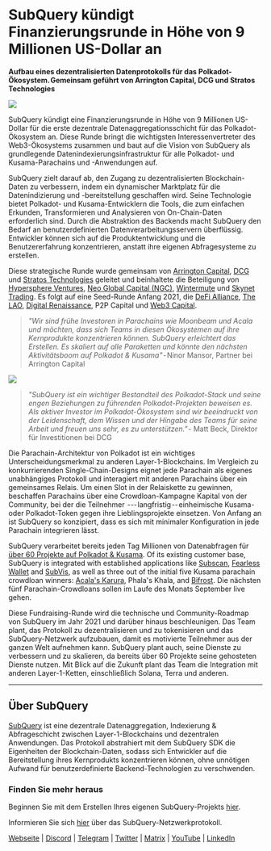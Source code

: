 # SubQuery kündigt Finanzierungsrunde in Höhe von 9 Millionen US-Dollar an

**Aufbau eines dezentralisierten Datenprotokolls für das Polkadot-Ökosystem. Gemeinsam geführt von Arrington Capital, DCG und Stratos Technologies**

![](https://cdn-images-1.medium.com/max/1600/0*PR4oqrB9Am03VseR)

SubQuery kündigt eine Finanzierungsrunde in Höhe von 9 Millionen US-Dollar für die erste dezentrale Datenaggregationsschicht für das Polkadot-Ökosystem an. Diese Runde bringt die wichtigsten Interessenvertreter des Web3-Ökosystems zusammen und baut auf die Vision von SubQuery als grundlegende Datenindexierungsinfrastruktur für alle Polkadot- und Kusama-Parachains und -Anwendungen auf.

SubQuery zielt darauf ab, den Zugang zu dezentralisierten Blockchain-Daten zu verbessern, indem ein dynamischer Marktplatz für die Datenindizierung und -bereitstellung geschaffen wird. Seine Technologie bietet Polkadot- und Kusama-Entwicklern die Tools, die zum einfachen Erkunden, Transformieren und Analysieren von On-Chain-Daten erforderlich sind. Durch die Abstraktion des Backends macht SubQuery den Bedarf an benutzerdefinierten Datenverarbeitungsservern überflüssig. Entwickler können sich auf die Produktentwicklung und die Benutzererfahrung konzentrieren, anstatt ihre eigenen Abfragesysteme zu erstellen.

Diese strategische Runde wurde gemeinsam von [Arrington Capital](https://arringtonxrpcapital.com/), [DCG](https://dcg.co/) und [Stratos Technologies](https://www.stratoslp.com/) geleitet und beinhaltete die Beteiligung von [Hypersphere Ventures](https://hypersphere.ventures/), [Neo Global Capital (NGC)](http://ngc.fund/), [Wintermute](https://www.wintermute.com/) und [Skynet Trading](http://skynettrading.com/). Es folgt auf eine Seed-Runde Anfang 2021, die [DeFi Alliance](https://defialliance.co/), [The LAO](https://www.thelao.io/), [Digital Renaissance](https://drf.ee/), P2P Capital und [Web3 Capital](https://web3.capital/).

> *"Wir sind frühe Investoren in Parachains wie Moonbeam und Acala und möchten, dass sich Teams in diesen Ökosystemen auf ihre Kernprodukte konzentrieren können. SubQuery erleichtert das Erstellen. Es skaliert auf alle Paraketten und könnte den nächsten Aktivitätsboom auf Polkadot & Kusama"* - Ninor Mansor, Partner bei Arrington Capital

![](https://cdn-images-1.medium.com/max/1600/1*j4VHuY_BgjkYv_bQ6_DmcQ.gif)

> *"SubQuery ist ein wichtiger Bestandteil des Polkadot-Stack und seine engen Beziehungen zu führenden Polkadot-Projekten beweisen es. Als aktiver Investor im Polkadot-Ökosystem sind wir beeindruckt von der Leidenschaft, dem Wissen und der Hingabe des Teams für seine Arbeit und freuen uns sehr, es zu unterstützen."* - Matt Beck, Direktor für Investitionen bei DCG

Die Parachain-Architektur von Polkadot ist ein wichtiges Unterscheidungsmerkmal zu anderen Layer-1-Blockchains. Im Vergleich zu konkurrierenden Single-Chain-Designs eignet jede Parachain als eigenes unabhängiges Protokoll und interagiert mit anderen Parachains über ein gemeinsames Relais. Um einen Slot in der Relaiskette zu gewinnen, beschaffen Parachains über eine Crowdloan-Kampagne Kapital von der Community, bei der die Teilnehmer  --- langfristig -- einheimische Kusama- oder Polkadot-Token gegen ihre Lieblingsprojekte einsetzen. Von Anfang an ist SubQuery so konzipiert, dass es sich mit minimaler Konfiguration in jede Parachain integrieren lässt.

SubQuery verarbeitet bereits jeden Tag Millionen von Datenabfragen für [über 60 Projekte auf Polkadot & Kusama](https://explorer.subquery.network/). Of its existing customer base, SubQuery is integrated with established applications like [Subscan](../customer_announcements/20210901-Subscans-Multi-Signature-Tool.md), [Fearless Wallet](https://explorer.subquery.network/subquery/ef1rspb/fearless-wallet) and [SubVis](../customer_announcements/20210622-Explore-Kusama-Auctions-with-Subvis.io-and-SubQuery.md), as well as three out of the initial five Kusama parachain crowdloan winners: [Acala's Karura](../customer_announcements/20210819-Karura-Integrates-with-SubQuery-to-Aggregate-and-Serve-DeFi-Data-to-Kusama-Builders.md), Phala's Khala, and [Bifrost](../customer_announcements/20210416-Bifrost-chooses-SubQuery-to-provide-the-data-for-their-new-dApp.md). Die nächsten fünf Parachain-Crowdloans sollen im Laufe des Monats September live gehen.

Diese Fundraising-Runde wird die technische und Community-Roadmap von SubQuery im Jahr 2021 und darüber hinaus beschleunigen. Das Team plant, das Protokoll zu dezentralisieren und zu tokenisieren und das SubQuery-Netzwerk aufzubauen, damit es motivierte Teilnehmer aus der ganzen Welt aufnehmen kann. SubQuery plant auch, seine Dienste zu verbessern und zu skalieren, da bereits über 60 Projekte seine gehosteten Dienste nutzen. Mit Blick auf die Zukunft plant das Team die Integration mit anderen Layer-1-Ketten, einschließlich Solana, Terra und anderen.

---

## Über SubQuery

[SubQuery](https://subquery.network) ist eine dezentrale Datenaggregation, Indexierung & Abfrageschicht zwischen Layer-1-Blockchains und dezentralen Anwendungen. Das Protokoll abstrahiert mit dem SubQuery SDK die Eigenheiten der Blockchain-Daten, sodass sich Entwickler auf die Bereitstellung ihres Kernprodukts konzentrieren können, ohne unnötigen Aufwand für benutzerdefinierte Backend-Technologien zu verschwenden.

### Finden Sie mehr heraus

Beginnen Sie mit dem Erstellen Ihres eigenen SubQuery-Projekts [hier](https://doc.subquery.network/).

Informieren Sie sich [hier](https://static.subquery.network/whitepaper.pdf) über das SubQuery-Netzwerkprotokoll.

[Webseite](https://subquery.network/) | [Discord](https://discord.com/invite/78zg8aBSMG) | [Telegram](https://t.me/subquerynetwork) | [Twitter](https://twitter.com/subquerynetwork) | [Matrix](https://matrix.to/#/#subquery:matrix.org) | [YouTube](https://www.youtube.com/channel/UCi1a6NUUjegcLHDFLr7CqLw) | [LinkedIn](https://www.linkedin.com/company/subquery)
